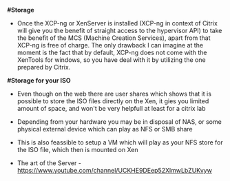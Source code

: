 **#Storage**
+ Once the XCP-ng or XenServer is installed (XCP-ng in context of Citrix will give you the benefit of straight access to the hypervisor API) to take the benefit of the MCS (Machine Creation Services), apart from that XCP-ng is free of charge. The only drawback I can imagine at the moment is the fact that by default, XCP-ng does not come with the XenTools for windows, so you have deal with it by utilizing the one prepared by Citrix.

**#Storage for your ISO**
+ Even though on the web there are user shares which shows that it is possible to store the ISO files directly on the Xen, it gies you limited amount of space, and won't be very helpfull at least for a citrix lab
+ Depending from your hardware you may be in disposal of NAS, or some physical external device which can play as NFS or SMB share
+ This is also feassible to setup a VM which will play as your NFS store for the ISO file, which then is mounted on Xen

+ The art of the Server - https://www.youtube.com/channel/UCKHE9DEep52XlmwLbZUKvyw
